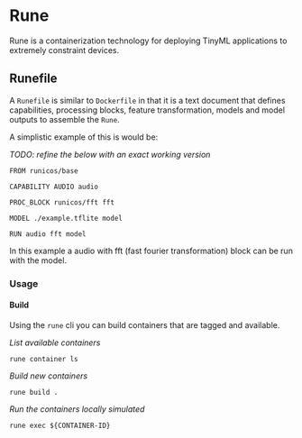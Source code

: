 # Rune

Rune is a containerization technology for deploying TinyML applications to extremely constraint devices. 


## Runefile 

A `Runefile` is similar to `Dockerfile` in that it is a text document that defines capabilities, processing blocks, feature transformation, models and model outputs to assemble the `Rune`. 

A simplistic example of this is would be:

*TODO: refine the below with an exact working version*

```
FROM runicos/base

CAPABILITY AUDIO audio

PROC_BLOCK runicos/fft fft

MODEL ./example.tflite model

RUN audio fft model

```

In this example a audio with fft (fast fourier transformation) block can be run with the model. 

### Usage

#### Build

Using the `rune` cli you can build containers 
that are tagged and available.

*List available containers*

`rune container ls`

*Build new containers*

`rune build .`

*Run the containers locally simulated*

`rune exec ${CONTAINER-ID}`




